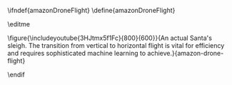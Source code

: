 \ifndef{amazonDroneFlight}
\define{amazonDroneFlight}

\editme

\figure{\includeyoutube{3HJtmx5f1Fc}{800}{600}}{An actual Santa's sleigh. The transition from vertical to horizontal flight is vital for efficiency and requires sophisticated machine learning to achieve.}{amazon-drone-flight}

\endif
